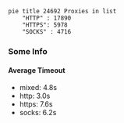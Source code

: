 
```mermaid
pie title 24692 Proxies in list
    "HTTP" : 17890
    "HTTPS": 5978
    "SOCKS" : 4716
```

### Some Info
#### Average Timeout

- mixed: 4.8s
- http: 3.0s
- https: 7.6s
- socks: 6.2s